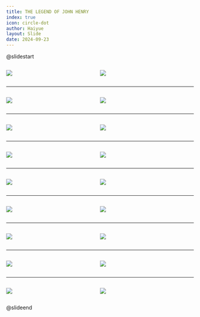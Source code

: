 ```yaml
---
title: THE LEGEND OF JOHN HENRY
index: true
icon: circle-dot
author: Haiyue
layout: Slide
date: 2024-09-23
---
```

 
@slidestart

<div style="display:flex">
<div style="flex:1">

![](/reading/english/Level-M/THE%20LEGEND%20OF%20JOHN%20HENRY/001.webp)
</div>
<div style="flex:1">

![](/reading/english/Level-M/THE%20LEGEND%20OF%20JOHN%20HENRY/002.webp)
</div>
</div>

---

<div style="display:flex">
<div style="flex:1">

![](/reading/english/Level-M/THE%20LEGEND%20OF%20JOHN%20HENRY/003.webp)
</div>
<div style="flex:1">

![](/reading/english/Level-M/THE%20LEGEND%20OF%20JOHN%20HENRY/004.webp)
</div>
</div>

---

<div style="display:flex">
<div style="flex:1">

![](/reading/english/Level-M/THE%20LEGEND%20OF%20JOHN%20HENRY/005.webp)
</div>
<div style="flex:1">

![](/reading/english/Level-M/THE%20LEGEND%20OF%20JOHN%20HENRY/006.webp)
</div>
</div>

---

<div style="display:flex">
<div style="flex:1">

![](/reading/english/Level-M/THE%20LEGEND%20OF%20JOHN%20HENRY/007.webp)
</div>
<div style="flex:1">

![](/reading/english/Level-M/THE%20LEGEND%20OF%20JOHN%20HENRY/008.webp)
</div>
</div>

---

<div style="display:flex">
<div style="flex:1">

![](/reading/english/Level-M/THE%20LEGEND%20OF%20JOHN%20HENRY/009.webp)
</div>
<div style="flex:1">

![](/reading/english/Level-M/THE%20LEGEND%20OF%20JOHN%20HENRY/010.webp)
</div>
</div>

---

<div style="display:flex">
<div style="flex:1">

![](/reading/english/Level-M/THE%20LEGEND%20OF%20JOHN%20HENRY/011.webp)
</div>
<div style="flex:1">

![](/reading/english/Level-M/THE%20LEGEND%20OF%20JOHN%20HENRY/012.webp)
</div>
</div>

---

<div style="display:flex">
<div style="flex:1">

![](/reading/english/Level-M/THE%20LEGEND%20OF%20JOHN%20HENRY/013.webp)
</div>
<div style="flex:1">

![](/reading/english/Level-M/THE%20LEGEND%20OF%20JOHN%20HENRY/014.webp)
</div>
</div>

---

<div style="display:flex">
<div style="flex:1">

![](/reading/english/Level-M/THE%20LEGEND%20OF%20JOHN%20HENRY/015.webp)
</div>
<div style="flex:1">

![](/reading/english/Level-M/THE%20LEGEND%20OF%20JOHN%20HENRY/016.webp)
</div>
</div>

---

<div style="display:flex">
<div style="flex:1">

![](/reading/english/Level-M/THE%20LEGEND%20OF%20JOHN%20HENRY/017.webp)
</div>
<div style="flex:1">

![](/reading/english/Level-M/THE%20LEGEND%20OF%20JOHN%20HENRY/018.webp)
</div>
</div>

@slideend